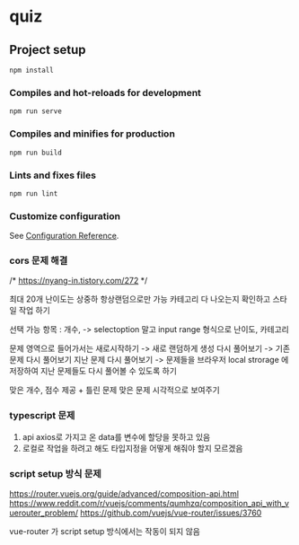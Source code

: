 # quiz

## Project setup
```
npm install
```

### Compiles and hot-reloads for development
```
npm run serve
```

### Compiles and minifies for production
```
npm run build
```

### Lints and fixes files
```
npm run lint
```

### Customize configuration
See [Configuration Reference](https://cli.vuejs.org/config/).

### cors 문제 해결
/* https://nyang-in.tistory.com/272 */



최대 20개
난이도는 상중하
항상랜덤으로만 가능
카테고리 다 나오는지 확인하고 스타일 작업 하기

선택 가능 항목 : 
개수, -> selectoption 말고 input range 형식으로 
난이도, 
카테고리

문제 영역으로 들어가서는 
새로시작하기 -> 새로 랜덤하게 생성
다시 풀어보기 -> 기존 문제 다시 풀어보기
지난 문제 다시 풀어보기 -> 문제들을 브라우저 local strorage 에 저장하여 지난 문제들도 다시 풀어볼 수 있도록 하기

맞은 개수, 점수 제공 + 틀린 문제 맞은 문제 시각적으로 보여주기

### typescript 문제
1. api axios로 가지고 온 data를 변수에 할당을 못하고 있음
2. 로컬로 작업을 하려고 해도 타입지정을 어떻게 해줘야 할지 모르겠음

### script setup 방식 문제

https://router.vuejs.org/guide/advanced/composition-api.html
https://www.reddit.com/r/vuejs/comments/qumhzq/composition_api_with_vuerouter_problem/
https://github.com/vuejs/vue-router/issues/3760

vue-router 가 script setup 방식에서는 작동이 되지 않음